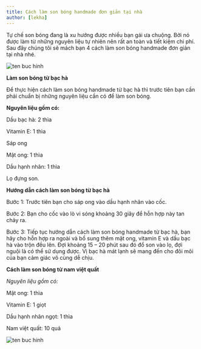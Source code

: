 ```yaml
---
title: Cách làm son bóng handmade đơn giản tại nhà
author: [lekha]
---
```

Tự chế son bóng đang là xu hướng được nhiều bạn gái ưa chuộng. Bởi nó được làm từ những nguyên liệu tự nhiên nên rất an toàn và tiết kiệm chi phí. Sau đây chúng tôi sẽ mách bạn 4 cách làm son bóng handmade đơn giản tại nhà nhé.

![ten buc hinh](https://webtrangdiem.com/wp-content/uploads/2015/05/cach-lam-son-duong-moi-tai-nha.jpg "ten buc hinh")


**Làm son bóng từ bạc hà**

Để thực hiện cách làm son bóng handmade từ bạc hà thì trước tiên bạn cần phải chuẩn bị những nguyên liệu cần có để làm son bóng.

**Nguyên liệu gồm có:**

Dầu bạc hà: 2 thìa

Vitamin E: 1 thìa

Sáp ong

Mật ong: 1 thìa

Dầu hạnh nhân: 1 thìa

Lọ đựng son.

**Hướng dẫn cách làm son bóng từ bạc hà**

Bước 1: Trước tiên bạn cho sáp ong vào dầu hạnh nhân vào cốc.

Bước 2: Bạn cho cốc vào lò vi sóng khoảng 30 giây để hỗn hợp này tan chảy ra.

Bước 3: Tiếp tục hướng dẫn cách làm son bóng handmade từ bạc hà, bạn hãy cho hỗn hợp ra ngoài và bổ sung thêm mật ong, vitamin E và dầu bạc hà vào trộn đều lên. Đợi khoảng 15 – 20 phút sau đó đổ son vào lọ, đợi nguội là có thể sử dụng được. Vị bạc hà mát lạnh sẽ mang đến cho đôi môi của bạn cảm giác vô cùng dễ chịu.

**Cách làm son bóng từ nam việt quất**

*Nguyên liệu gồm có:*

Mật ong: 1 thìa

Vitamin E: 1 giọt

Dầu hạnh nhân ngọt: 1 thìa

Nam việt quất: 10 quả

![ten buc hinh](https://s3-ap-southeast-1.amazonaws.com/misskick/wp-content/uploads/2017/04/18160330/body-913908_960_720-768x512.jpg "ten buc hinh")

 
